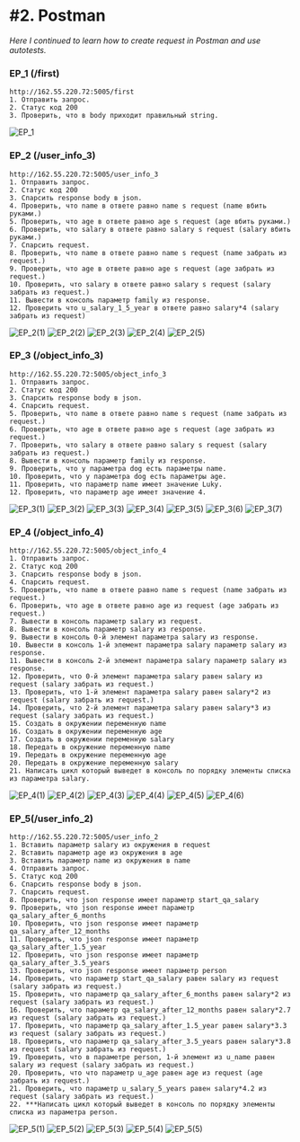 # #2. Postman
*Here I continued to learn how to create request in Postman and use autotests.*
### EP_1 (/first)  
```
http://162.55.220.72:5005/first
1. Отправить запрос.
2. Статус код 200
3. Проверить, что в body приходит правильный string.
```
![EP_1](https://github.com/artemlat/postman_hw_2/blob/main/EP_1.png)

### EP_2 (/user_info_3)

```
http://162.55.220.72:5005/user_info_3
1. Отправить запрос.
2. Статус код 200
3. Спарсить response body в json.
4. Проверить, что name в ответе равно name s request (name вбить руками.)
5. Проверить, что age в ответе равно age s request (age вбить руками.)
6. Проверить, что salary в ответе равно salary s request (salary вбить руками.)
7. Спарсить request.
8. Проверить, что name в ответе равно name s request (name забрать из request.)
9. Проверить, что age в ответе равно age s request (age забрать из request.)
10. Проверить, что salary в ответе равно salary s request (salary забрать из request.)
11. Вывести в консоль параметр family из response.
12. Проверить что u_salary_1_5_year в ответе равно salary*4 (salary забрать из request)
```
![EP_2(1)](https://github.com/artemlat/postman_hw_2/blob/main/EP_2(1).png)
![EP_2(2)](https://github.com/artemlat/postman_hw_2/blob/main/EP_2(2).png)
![EP_2(3)](https://github.com/artemlat/postman_hw_2/blob/main/EP_2(3).png)
![EP_2(4)](https://github.com/artemlat/postman_hw_2/blob/main/EP_2(4).png)
![EP_2(5)](https://github.com/artemlat/postman_hw_2/blob/main/EP_2(5).png)

### EP_3 (/object_info_3)

```
http://162.55.220.72:5005/object_info_3
1. Отправить запрос.
2. Статус код 200
3. Спарсить response body в json.
4. Спарсить request.
5. Проверить, что name в ответе равно name s request (name забрать из request.)
6. Проверить, что age в ответе равно age s request (age забрать из request.)
7. Проверить, что salary в ответе равно salary s request (salary забрать из request.)
8. Вывести в консоль параметр family из response.
9. Проверить, что у параметра dog есть параметры name.
10. Проверить, что у параметра dog есть параметры age.
11. Проверить, что параметр name имеет значение Luky.
12. Проверить, что параметр age имеет значение 4.
```

![EP_3(1)](https://github.com/artemlat/postman_hw_2/blob/main/EP_3(1).png)
![EP_3(2)](https://github.com/artemlat/postman_hw_2/blob/main/EP_3(2).png)
![EP_3(3)](https://github.com/artemlat/postman_hw_2/blob/main/EP_3(3).png)
![EP_3(4)](https://github.com/artemlat/postman_hw_2/blob/main/EP_3(4).png)
![EP_3(5)](https://github.com/artemlat/postman_hw_2/blob/main/EP_3(5).png)
![EP_3(6)](https://github.com/artemlat/postman_hw_2/blob/main/EP_3(6).png)
![EP_3(7)](https://github.com/artemlat/postman_hw_2/blob/main/EP_3(7).png)

### EP_4 (/object_info_4)

```
http://162.55.220.72:5005/object_info_4
1. Отправить запрос.
2. Статус код 200
3. Спарсить response body в json.
4. Спарсить request.
5. Проверить, что name в ответе равно name s request (name забрать из request.)
6. Проверить, что age в ответе равно age из request (age забрать из request.)
7. Вывести в консоль параметр salary из request.
8. Вывести в консоль параметр salary из response.
9. Вывести в консоль 0-й элемент параметра salary из response.
10. Вывести в консоль 1-й элемент параметра salary параметр salary из response.
11. Вывести в консоль 2-й элемент параметра salary параметр salary из response.
12. Проверить, что 0-й элемент параметра salary равен salary из request (salary забрать из request.)
13. Проверить, что 1-й элемент параметра salary равен salary*2 из request (salary забрать из request.)
14. Проверить, что 2-й элемент параметра salary равен salary*3 из request (salary забрать из request.)
15. Создать в окружении переменную name
16. Создать в окружении переменную age
17. Создать в окружении переменную salary
18. Передать в окружение переменную name
19. Передать в окружение переменную age
20. Передать в окружение переменную salary
21. Написать цикл который выведет в консоль по порядку элементы списка из параметра salary.
```
![EP_4(1)](https://github.com/artemlat/postman_hw_2/blob/main/EP_4(1).png)
![EP_4(2)](https://github.com/artemlat/postman_hw_2/blob/main/EP_4(22).png)
![EP_4(3)](https://github.com/artemlat/postman_hw_2/blob/main/EP_4(3).png)
![EP_4(4)](https://github.com/artemlat/postman_hw_2/blob/main/EP_4(4).png)
![EP_4(5)](https://github.com/artemlat/postman_hw_2/blob/main/EP_4(5).png)
![EP_4(6)](https://github.com/artemlat/postman_hw_2/blob/main/EP_4(6).png)

### EP_5(/user_info_2)

```
http://162.55.220.72:5005/user_info_2
1. Вставить параметр salary из окружения в request
2. Вставить параметр age из окружения в age
3. Вставить параметр name из окружения в name
4. Отправить запрос.
5. Статус код 200
6. Спарсить response body в json.
7. Спарсить request.
8. Проверить, что json response имеет параметр start_qa_salary
9. Проверить, что json response имеет параметр qa_salary_after_6_months
10. Проверить, что json response имеет параметр qa_salary_after_12_months
11. Проверить, что json response имеет параметр qa_salary_after_1.5_year
12. Проверить, что json response имеет параметр qa_salary_after_3.5_years
13. Проверить, что json response имеет параметр person
14. Проверить, что параметр start_qa_salary равен salary из request (salary забрать из request.)
15. Проверить, что параметр qa_salary_after_6_months равен salary*2 из request (salary забрать из request.)
16. Проверить, что параметр qa_salary_after_12_months равен salary*2.7 из request (salary забрать из request.)
17. Проверить, что параметр qa_salary_after_1.5_year равен salary*3.3 из request (salary забрать из request.)
18. Проверить, что параметр qa_salary_after_3.5_years равен salary*3.8 из request (salary забрать из request.)
19. Проверить, что в параметре person, 1-й элемент из u_name равен salary из request (salary забрать из request.)
20. Проверить, что что параметр u_age равен age из request (age забрать из request.)
21. Проверить, что параметр u_salary_5_years равен salary*4.2 из request (salary забрать из request.)
22. ***Написать цикл который выведет в консоль по порядку элементы списка из параметра person.
```
![EP_5(1)](https://github.com/artemlat/postman_hw_2/blob/main/EP_5(1_5008).png)
![EP_5(2)](https://github.com/artemlat/postman_hw_2/blob/main/EP_5(2).png)
![EP_5(3)](https://github.com/artemlat/postman_hw_2/blob/main/EP_5(3).png)
![EP_5(4)](https://github.com/artemlat/postman_hw_2/blob/main/EP_5(4).png)
![EP_5(5)](https://github.com/artemlat/postman_hw_2/blob/main/EP_5(5).png)
